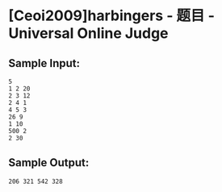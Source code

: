 # [Ceoi2009]harbingers - 题目 - Universal Online Judge


## Sample Input: 
```
5 
1 2 20 
2 3 12 
2 4 1 
4 5 3 
26 9 
1 10 
500 2 
2 30 
```

## Sample Output: 
```
206 321 542 328 
```
